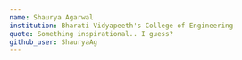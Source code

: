 ```yaml
---
name: Shaurya Agarwal
institution: Bharati Vidyapeeth's College of Engineering
quote: Something inspirational.. I guess?
github_user: ShauryaAg
---
```

